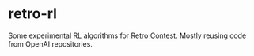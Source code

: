 # retro-rl

Some experimental RL algorithms for [Retro Contest](https://github.com/openai/retro-contest). Mostly reusing code from OpenAI repositories.

